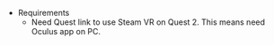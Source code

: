 
  * Requirements
    * Need Quest link to use Steam VR on Quest 2. This means need Oculus app on PC.